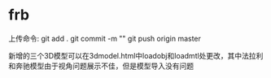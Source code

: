 # frb
上传命令:
git add .
git commit -m ""
git push origin master

新增的三个3D模型可以在3dmodel.html中loadobj和loadmtl处更改，其中法拉利和奔驰模型由于视角问题展示不佳，但是模型导入没有问题

